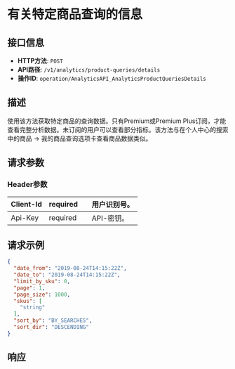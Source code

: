 # 有关特定商品查询的信息

## 接口信息

- **HTTP方法**: `POST`
- **API路径**: `/v1/analytics/product-queries/details`
- **操作ID**: `operation/AnalyticsAPI_AnalyticsProductQueriesDetails`

## 描述

使用该方法获取特定商品的查询数据。只有Premium或Premium Plus订阅，才能查看完整分析数据。未订阅的用户可以查看部分指标。该方法与在个人中心的搜索中的商品 → 我的商品查询选项卡查看商品数据类似。

## 请求参数

### Header参数

| Client-Id | required |  | 用户识别号。 |
|---|---|---|---|
| Api-Key | required |  | API-密钥。 |

## 请求示例

```json
{
  "date_from": "2019-08-24T14:15:22Z",
  "date_to": "2019-08-24T14:15:22Z",
  "limit_by_sku": 0,
  "page": 1,
  "page_size": 1000,
  "skus": [
    "string"
  ],
  "sort_by": "BY_SEARCHES",
  "sort_dir": "DESCENDING"
}
```

## 响应
